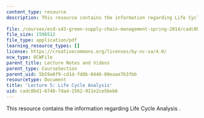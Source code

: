 ```yaml
---
content_type: resource
description: This resource contains the information regarding Life Cycle Analysis
  .
file: /courses/esd-s43-green-supply-chain-management-spring-2014/cadc0bd167487da42562911e2ce5beb6_MITESD_S43S14_Lecture5.pdf
file_size: 1596512
file_type: application/pdf
learning_resource_types: []
license: https://creativecommons.org/licenses/by-nc-sa/4.0/
ocw_type: OCWFile
parent_title: Lecture Notes and Videos
parent_type: CourseSection
parent_uid: 5b59a8f9-cd1d-fd8b-0446-00eaae7b3fbb
resourcetype: Document
title: 'Lecture 5: Life Cycle Analysis'
uid: cadc0bd1-6748-7da4-2562-911e2ce5beb6
---
```

This resource contains the information regarding Life Cycle Analysis .